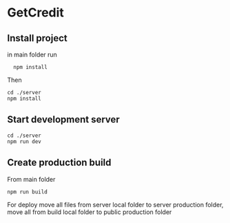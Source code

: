 # GetCredit


## Install project

in main folder run
```
  npm install
```

Then 
```
cd ./server 
npm install
```

## Start development server

```
cd ./server
npm run dev
```

## Create production build

From main folder

```
npm run build
```

For deploy move all files from server local folder to server production folder, move all from build local folder to public production folder